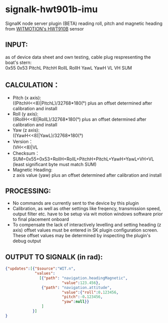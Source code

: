 # signalk-hwt901b-imu
SignalK node server plugin (BETA) reading roll, pitch and magnetic heading from [WITMOTION's HWT910B](https://www.wit-motion.com/10-axis/witmotion-hwt901b-rs232-10.html) sensor

## INPUT:
as of device data sheet and own testing, cable plug respresenting the boat's stern:  
0x55 0x53 PitchL PitchH RollL RollH YawL YawH VL VH SUM

## CALCULATION：
- Pitch (x axis):  
((PitchH<<8)|PitchL)/32768*180(°) plus an offset determined after calibration and install  
- Roll  (y axis):  
((RollH<<8)|RollL)/32768*180(°) plus an offset determined after calibration and install
- Yaw   (z axis):  
((YawH<<8)|YawL)/32768*180(°)
- Version：  
(VH<<8)|VL
- Checksum：  
SUM=0x55+0x53+RollH+RollL+PitchH+PitchL+YawH+YawL+VH+VL (least significant byte must match SUM)
- Magnetic Heading:  
z axis value (yaw) plus an offset determined after calibration and install

## PROCESSING:
- No commands are currently sent to the device by this plugin 
- Calibration, as well as other settings like freqency, transmission speed, output filter etc. have to be setup via wit motion windows software prior to final placement onboard
- To compensate the lack of interactively levelling and setting heading (z axis) offset values must be entered in SK plugin configuration screen. These offset values may be determined by inspecting the plugin's debug output


## OUTPUT TO SIGNALK (in rad):

```JSON
{"updates":[{"$source":"WIT.n",
             "values":
               [{"path": "navigation.headingMagnetic",
                         "value":123.456},
                {"path": "navigation.attitude",
                         "value":{"roll":0.123456,
                         "pitch":-0.123456,
                         "yaw":null}}
                ]
            }]
}
```


